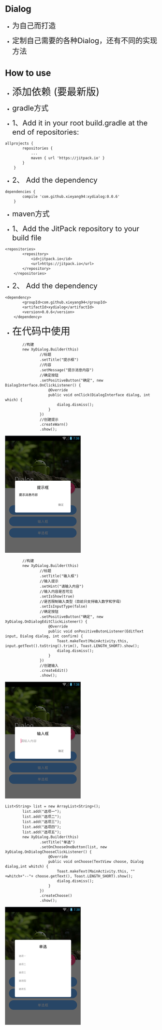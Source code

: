 # Dialog

- <font size=5>为自己而打造</font>


- <font size=5>定制自己需要的各种Dialog，还有不同的实现方法</font>


# How to use


- <font size=6>添加依赖  (要最新版)</font>



- <font size=5 >gradle方式</font>



- <font size=5>1、Add it in your root build.gradle at the end of repositories:</font>




```
allprojects {
    	repositories {
			...
			maven { url 'https://jitpack.io' }
		}
	}
```


- <font size=5>2、 Add the dependency</font>



```
dependencies {
    	compile 'com.github.xieyang94:xydialog:0.0.6'
	}
```


- <font size=5 >maven方式</font>



- <font size=5>1、Add the JitPack repository to your build file</font>




```
<repositories>
    	<repository>
		    <id>jitpack.io</id>
		    <url>https://jitpack.io</url>
		</repository>
	</repositories>
```


- <font size=5>2、 Add the dependency</font>



```
<dependency>
        <groupId>com.github.xieyang94</groupId>
	    <artifactId>xydialog</artifactId>
	    <version>0.0.6</version>
	</dependency>
```


- <font size=6>在代码中使用</font>


```
        //构建
        new XyDialog.Builder(this)
                //标题
                .setTitle("提示框")
                //内容
                .setMessage("提示消息内容")
                //确定按钮
                .setPositiveButton("确定", new DialogInterface.OnClickListener() {
                    @Override
                    public void onClick(DialogInterface dialog, int which) {
                        dialog.dismiss();
                    }
                })
                //创建提示
                .createWarn()
                .show();
```


![提示框](https://github.com/xieyang94/xydialog/blob/master/images/1.png "提示框")



```
        //构建
        new XyDialog.Builder(this)
                //标题
                .setTitle("输入框")
                //输入提示
                .setHint("请输入内容")
                //输入内容是否可见
                .setIsShow(true)
                //是否限制输入类型（目前只支持输入数字和字母）
                .setIsInputType(false)
                //确定按钮
                .setPositiveButton("确定", new XyDialog.OnDialogEditClickListener() {
                    @Override
                    public void onPositiveButonListener(EditText input, Dialog dialog, int confirm) {
                        Toast.makeText(MainActivity.this, input.getText().toString().trim(), Toast.LENGTH_SHORT).show();
                        dialog.dismiss();
                    }
                })
                //创建输入
                .createEdit()
                .show();
```


![输入框](https://github.com/xieyang94/xydialog/blob/master/images/2.png "输入框")


```
List<String> list = new ArrayList<String>();
        list.add("选项一");
        list.add("选项二");
        list.add("选项三");
        list.add("选项四");
        list.add("选项五");
        new XyDialog.Builder(this)
                .setTitle("单选")
                .setOnChooseOneButton(list, new XyDialog.OnDialogChooseClickListener() {
                    @Override
                    public void onChoose(TextView choose, Dialog dialog,int whitch) {
                        Toast.makeText(MainActivity.this, "" +whitch+"--"+ choose.getText(), Toast.LENGTH_SHORT).show();
                        dialog.dismiss();
                    }
                })
                .createChoose()
                .show();
```

![单选框](https://github.com/xieyang94/xydialog/blob/master/images/3.png "单选框")




